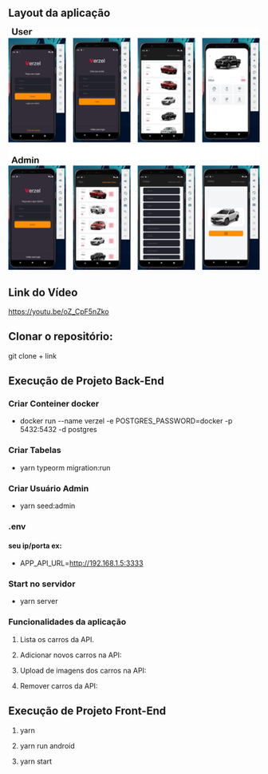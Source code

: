 ## Layout da aplicação
<img src="/app.png" />


## Link do Vídeo
https://youtu.be/oZ_CpF5nZko

## Clonar o repositório:
git clone + link


## Execução de Projeto Back-End

### Criar Conteiner docker
* docker run --name verzel -e POSTGRES_PASSWORD=docker -p 5432:5432 -d postgres

### Criar Tabelas
* yarn typeorm migration:run

### Criar Usuário Admin
* yarn seed:admin

### .env
#### seu ip/porta ex:
* APP_API_URL=http://192.168.1.5:3333
   
### Start no servidor
* yarn server

### Funcionalidades da aplicação

1. Lista os carros da API.

2. Adicionar novos carros na API:

3. Upload de imagens dos carros na API:

4. Remover carros da API:

## Execução de Projeto Front-End

1. yarn

2. yarn run android

3. yarn start